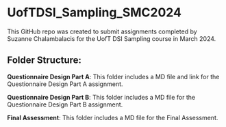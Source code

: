 # UofTDSI_Sampling_SMC2024
This GitHub repo was created to submit assignments completed by Suzanne Chalambalacis for the UofT DSI Sampling course in March 2024.

## Folder Structure:
**Questionnaire Design Part A**:
This folder includes a MD file and link for the Questionnaire Design Part A assignment.

**Questionnaire Design Part B**:
This folder includes a MD file for the Questionnaire Design Part B assignment.

**Final Assessment**:
This folder includes a MD file for the Final Assessment.
